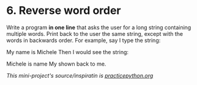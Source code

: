# 6. Reverse word order

Write a program **in one line** that asks the user for a long string containing multiple words. Print back to the user the same string, except with the words in backwards order. For example, say I type the string:

  My name is Michele
Then I would see the string:

  Michele is name My
shown back to me.


_This mini-project's source/inspiratin is [practicepython.org](https://www.practicepython.org/exercise/2014/05/21/15-reverse-word-order.html)_
